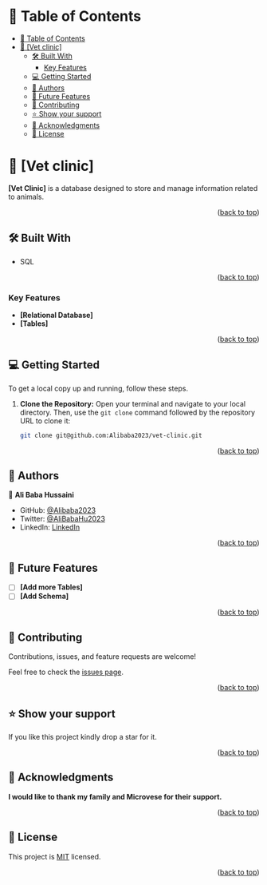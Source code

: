 <a name="readme-top"></a>

# 📗 Table of Contents

- [📗 Table of Contents](#-table-of-contents)
- [📖 \[Vet clinic\] ](#-vet-clinic-)
  - [🛠 Built With ](#-built-with-)
    - [Key Features ](#key-features-)
  - [💻 Getting Started ](#-getting-started-)
  - [👥 Authors ](#-authors-)
  - [🔭 Future Features ](#-future-features-)
  - [🤝 Contributing ](#-contributing-)
  - [⭐️ Show your support ](#️-show-your-support-)
  - [🙏 Acknowledgments ](#-acknowledgments-)
  - [📝 License ](#-license-)

<!-- PROJECT DESCRIPTION -->

# 📖 [Vet clinic] <a name="about-project"></a>

**[Vet Clinic]** is a database designed to store and manage information related to animals.
<p align="right">(<a href="#readme-top">back to top</a>)</p>

## 🛠 Built With <a name="built-with"></a>

- SQL
<p align="right">(<a href="#readme-top">back to top</a>)</p>

<!-- Features -->

### Key Features <a name="key-features"></a>

- **[Relational Database]**
- **[Tables]**

<p align="right">(<a href="#readme-top">back to top</a>)</p>

<!-- GETTING STARTED -->

## 💻 Getting Started <a name="getting-started"></a>

To get a local copy up and running, follow these steps.

1. **Clone the Repository:**
   Open your terminal and navigate to your local directory.
   Then, use the `git clone` command followed by the repository URL to clone it:

   ```sh
   git clone git@github.com:Alibaba2023/vet-clinic.git
   ```
   <p align="right">(<a href="#readme-top">back to top</a>)</p>

## 👥 Authors <a name="authors"></a>

👤 **Ali Baba Hussaini**

- GitHub: [@Alibaba2023](https://github.com/Alibaba2023)
- Twitter: [@AliBabaHu2023](https://twitter.com/AliBabaHu2023)
- LinkedIn: [LinkedIn](https://www.linkedin.com/in/ali-baba-hussaini-630607267/)
  
<p align="right">(<a href="#readme-top">back to top</a>)</p>
<!-- FUTURE FEATURES -->

## 🔭 Future Features <a name="future-features"></a>

- [ ] **[Add more Tables]**
- [ ] **[Add Schema]**

<p align="right">(<a href="#readme-top">back to top</a>)</p>

<!-- CONTRIBUTING -->

## 🤝 Contributing <a name="contributing"></a>

Contributions, issues, and feature requests are welcome!

Feel free to check the [issues page](git@github.com:Alibaba2023/vet-clinic.git/issues).

<p align="right">(<a href="#readme-top">back to top</a>)</p>

<!-- SUPPORT -->

## ⭐️ Show your support <a name="support"></a>

If you like this project kindly drop a star for it.

<p align="right">(<a href="#readme-top">back to top</a>)</p>

<!-- ACKNOWLEDGEMENTS -->

## 🙏 Acknowledgments <a name="acknowledgements"></a>

**I would like to thank my family and Microvese for their support.**

<p align="right">(<a href="#readme-top">back to top</a>)</p>

## 📝 License <a name="license"></a>

This project is [MIT](./LICENSE) licensed.

<p align="right">(<a href="#readme-top">back to top</a>)</p>
